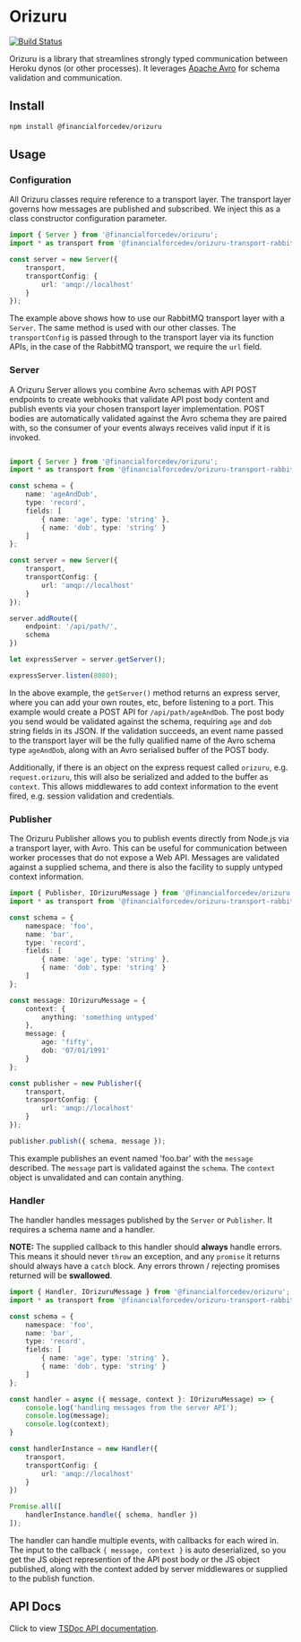 # Orizuru

[![Build Status](https://travis-ci.org/financialforcedev/orizuru.svg?branch=master)](https://travis-ci.org/financialforcedev/orizuru)

Orizuru is a library that streamlines strongly typed communication between Heroku dynos (or other processes).
It leverages [Apache Avro](https://avro.apache.org/) for schema validation and communication.

## Install

```bash
npm install @financialforcedev/orizuru
```

## Usage

### Configuration

All Orizuru classes require reference to a transport layer. The transport layer governs how messages are published and 
subscribed. We inject this as a class constructor configuration parameter.

```typescript
import { Server } from '@financialforcedev/orizuru';
import * as transport from '@financialforcedev/orizuru-transport-rabbitmq';

const server = new Server({
    transport,
    transportConfig: {
        url: 'amqp://localhost'
    }
});

```

The example above shows how to use our RabbitMQ transport layer with a ```Server```. The same method is used with our other classes.
The ```transportConfig``` is passed through to the transport layer via its function APIs, in the case of the RabbitMQ transport, we require
the ```url``` field.

### Server

A Orizuru Server allows you combine Avro schemas with API POST endpoints to create webhooks that validate API post body content and publish events
via your chosen transport layer implementation. POST bodies are automatically validated against the Avro schema they are paired with, so the consumer
of your events always receives valid input if it is invoked.

```typescript

import { Server } from '@financialforcedev/orizuru';
import * as transport from '@financialforcedev/orizuru-transport-rabbitmq';

const schema = {
    name: 'ageAndDob',
    type: 'record',
    fields: [
        { name: 'age', type: 'string' },
        { name: 'dob', type: 'string' }
    ]
};

const server = new Server({
    transport,
    transportConfig: {
        url: 'amqp://localhost'
    }
});

server.addRoute({
    endpoint: '/api/path/',
    schema
})

let expressServer = server.getServer();

expressServer.listen(8080);
```

In the above example, the ```getServer()``` method returns an express server, where you can add your own routes, etc, before listening to a port. This example would create a POST API for ```/api/path/ageAndDob```. The post body you send would be validated against the schema, requiring ```age``` and ```dob``` string fields in its JSON. If the validation succeeds, an event name passed to the transport layer will be the fully qualified name of the Avro schema type ```ageAndDob```, along with an Avro serialised buffer of the POST body.

Additionally, if there is an object on the express request called ```orizuru```, e.g. ```request.orizuru```, this will also be serialized and added to the buffer as ```context```. This allows middlewares to add context information to the event fired, e.g. session validation and credentials.

### Publisher

The Orizuru Publisher allows you to publish events directly from Node.js via a transport layer, with Avro. This can be useful for communication between worker processes that do not expose a Web API. Messages are validated against a supplied schema, and there is also the facility to supply untyped context information.

```typescript
import { Publisher, IOrizuruMessage } from '@financialforcedev/orizuru';
import * as transport from '@financialforcedev/orizuru-transport-rabbitmq';

const schema = {
    namespace: 'foo',
    name: 'bar',
    type: 'record',
    fields: [
        { name: 'age', type: 'string' },
        { name: 'dob', type: 'string' }
    ]
};

const message: IOrizuruMessage = {
    context: {
        anything: 'something untyped'
    },
    message: {
        age: 'fifty',
        dob: '07/01/1991'
    }
};

const publisher = new Publisher({
    transport,
    transportConfig: {
        url: 'amqp://localhost'
    }
});

publisher.publish({ schema, message });
```

This example publishes an event named 'foo.bar' with the ```message``` described. The ```message``` part is validated against the ```schema```. The ```context``` object is unvalidated and can contain anything.

### Handler

The handler handles messages published by the ```Server``` or ```Publisher```. It requires a schema name and a handler.

**NOTE:** The supplied callback to this handler should **always** handle errors.
This means it should never ```throw``` an exception, and any ```promise``` it returns should always have a ```catch``` block. Any errors thrown / rejecting promises returned will be **swallowed**.

```typescript
import { Handler, IOrizuruMessage } from '@financialforcedev/orizuru';
import * as transport from '@financialforcedev/orizuru-transport-rabbitmq';

const schema = {
    namespace: 'foo',
    name: 'bar',
    type: 'record',
    fields: [
        { name: 'age', type: 'string' },
        { name: 'dob', type: 'string' }
    ]
};

const handler = async ({ message, context }: IOrizuruMessage) => {
    console.log('handling messages from the server API');
    console.log(message);
    console.log(context);
}

const handlerInstance = new Handler({
    transport,
    transportConfig: {
        url: 'amqp://localhost'
    }
})

Promise.all([
    handlerInstance.handle({ schema, handler })
]);
```

The handler can handle multiple events, with callbacks for each wired in. The input to the callback ```{ message, context }``` is auto deserialized, so you get the JS object represention of the API post body or the JS object published, along with the context added by server middlewares or supplied to the publish function.


## API Docs

Click to view [TSDoc API documentation](http://htmlpreview.github.io/?https://github.com/financialforcedev/orizuru/blob/master/doc/index.html).
